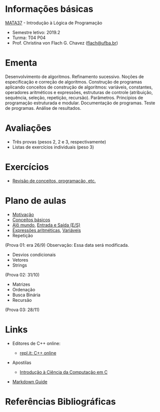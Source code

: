 # Informações básicas

[MATA37](https://alunoweb.ufba.br/SiacWWW/ExibirEmentaPublico.do?cdDisciplina=MATA37&nuPerInicial=20071) - Introdução à Lógica de Programação

- Semestre letivo: 2019.2
- Turma: T04 P04
- Prof. Christina von Flach G. Chavez (flach@ufba.br)

# Ementa

Desenvolvimento de algoritmos. Refinamento sucessivo. Noções de especificação e correção de algoritmos. Construção de programas aplicando conceitos de construção de algoritmos: variáveis, constantes, operadores aritméticos e expressões, estruturas de controle (atribuição, sequência, seleção, repetição, recursão). Parâmetros. Princípios de programação estruturada e modular. Documentação de programas. Teste de programas. Análise de resultados.

# Avaliações

+ Três provas (pesos 2, 2 e 3, respectivamente)
+ Listas de exercícios individuais (peso 3)

# Exercícios

+ [Revisão de conceitos, programação, etc.](exercicios.md)

# Plano de aulas

+ [Motivação](turtleacademy.md)
+ [Conceitos básicos](algoritmo.md)
+ [Alô mundo](https://rodrigorgs.github.io/aulas/mata37/intro-cpp#1), [Entrada e Saída (E/S)](entradasaida.md)
+ [Expressões aritméticas](https://rodrigorgs.github.io/aulas/mata37/aritmetica#1), [Variáveis](https://rodrigorgs.github.io/aulas/mata37/variaveis#1)
+ Repetição

(Prova 01: era  26/9)  Observação: Essa data será modificada.

+ Desvios condicionais
+ Vetores
+ Strings

(Prova 02: 31/10)

+ Matrizes
+ Ordenação
+ Busca Binária
+ Recursão

(Prova 03: 28/11)


# Links

+ Editores de C++ online:
   - [repl.it: C++ online](https://repl.it/languages/cpp)

+ Apostilas
   - [Introdução à Ciência da Computação em C](https://www.ime.usp.br/~hitoshi/introducao/)

- [Markdown Guide](https://www.markdownguide.org/basic-syntax/)

# Referências Bibliográficas

